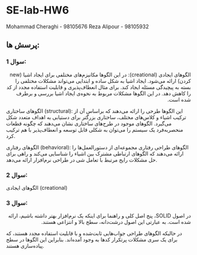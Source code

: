 # SE-lab-HW6
Mohammad Cheraghi - 98105676
Reza Alipour - 98105932

## پرسش ها:
### سوال 1:
<p dir="rtl"  style='text-align: right;'>
الگوهای ایجادی (creational): در این الگوها مکانیزم‌های مختلفی برای ایجاد اشیا (new کردن) ارائه می‌شود. ایجاد اشیا به شکل ساده و ابتدایی می‌تواند مشکلات مختلفی را بسته به پیچیدگی مسئله ایجاد کند. برای مثال انعطاف‌پذیری و قابلیت استفاده مجدد از کد را کاهش دهد. در این الگوها مشکلات مربوط به نحوه‌ی ایجاد اشیا بررسی و برطرف شده است.
  
الگوهای ساختاری (structural): این الگوها طرحی را ارائه می‌دهند که براساس آن از ترکیب اشیاء و کلاس‌های مختلف، ساختاری بزرگتر برای دستیابی به اهداف متعدد شکل می‌گیرد. الگوهای موجود در طرح‌های ساختاری نشان می‌دهند که چگونه قطعات منحصربه‌فرد یک سیستم را می‌توان به شکلی قابل توسعه و انعطاف‌پذیر با هم ترکیب کرد.
  
الگوهای رفتاری (behavioral): الگوهای طراحی رفتاری مجموعه‌ای از دستورالعمل‌ها را ارائه می‌دهند که الگوهای ارتباطی مشترک بین اشیاء را شناسایی می‌کند و راهی برای حل مشکلات رایج مرتبط با تعامل شی در طراحی نرم‌افزار ارائه می‌دهد.
</p>

### سوال 2:
الگوهای ایجادی (creational)

### سوال 3:
<p dir="rtl"  style='text-align: right;'>
در اصول SOLID، پنج اصل کلی و راهنما برای اینکه یک نرم‌افزار بهتر داشته باشیم، ارائه شده است. به عبارتی این اصول درشت‌دانه، سطح بالا و انتزاعی هستند.

در حالیکه الگوهای طراحی جواب‌هایی ثابت‌شده و با قابلیت استفاده مجدد هستند، که برای یک سری مشکلات پرتکرار کدها به وجود آمده‌اند. بنابراین این الگوها در سطح پیاده‌سازی هستند.
  </p>
